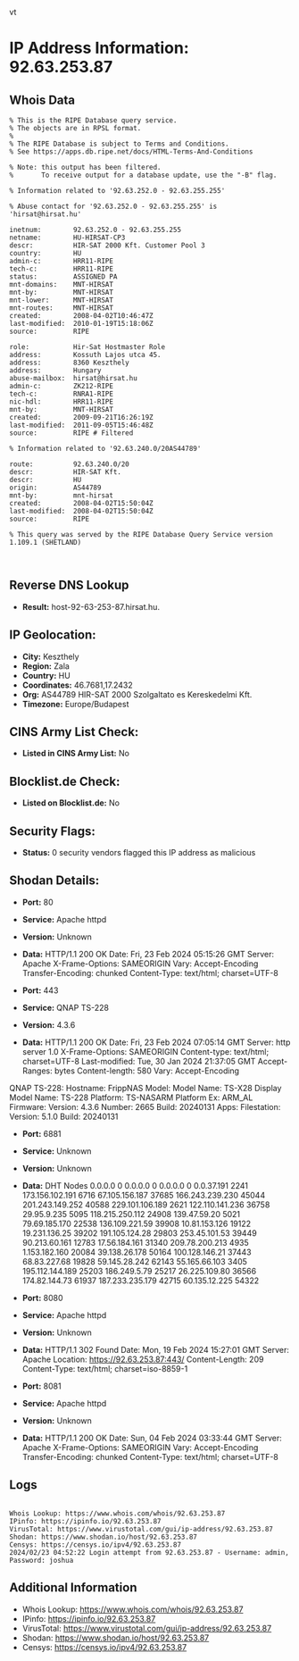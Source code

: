 vt
# IP Address Information: 92.63.253.87

## Whois Data
```
% This is the RIPE Database query service.
% The objects are in RPSL format.
%
% The RIPE Database is subject to Terms and Conditions.
% See https://apps.db.ripe.net/docs/HTML-Terms-And-Conditions

% Note: this output has been filtered.
%       To receive output for a database update, use the "-B" flag.

% Information related to '92.63.252.0 - 92.63.255.255'

% Abuse contact for '92.63.252.0 - 92.63.255.255' is 'hirsat@hirsat.hu'

inetnum:        92.63.252.0 - 92.63.255.255
netname:        HU-HIRSAT-CP3
descr:          HIR-SAT 2000 Kft. Customer Pool 3
country:        HU
admin-c:        HRR11-RIPE
tech-c:         HRR11-RIPE
status:         ASSIGNED PA
mnt-domains:    MNT-HIRSAT
mnt-by:         MNT-HIRSAT
mnt-lower:      MNT-HIRSAT
mnt-routes:     MNT-HIRSAT
created:        2008-04-02T10:46:47Z
last-modified:  2010-01-19T15:18:06Z
source:         RIPE

role:           Hir-Sat Hostmaster Role
address:        Kossuth Lajos utca 45.
address:        8360 Keszthely
address:        Hungary
abuse-mailbox:  hirsat@hirsat.hu
admin-c:        ZK212-RIPE
tech-c:         RNRA1-RIPE
nic-hdl:        HRR11-RIPE
mnt-by:         MNT-HIRSAT
created:        2009-09-21T16:26:19Z
last-modified:  2011-09-05T15:46:48Z
source:         RIPE # Filtered

% Information related to '92.63.240.0/20AS44789'

route:          92.63.240.0/20
descr:          HIR-SAT Kft.
descr:          HU
origin:         AS44789
mnt-by:         mnt-hirsat
created:        2008-04-02T15:50:04Z
last-modified:  2008-04-02T15:50:04Z
source:         RIPE

% This query was served by the RIPE Database Query Service version 1.109.1 (SHETLAND)



```
## Reverse DNS Lookup
- **Result:** host-92-63-253-87.hirsat.hu.

## IP Geolocation:
- **City:** Keszthely
- **Region:** Zala
- **Country:** HU
- **Coordinates:** 46.7681,17.2432
- **Org:** AS44789 HIR-SAT 2000 Szolgaltato es Kereskedelmi Kft.
- **Timezone:** Europe/Budapest

## CINS Army List Check:
- **Listed in CINS Army List:** 
No

## Blocklist.de Check:
- **Listed on Blocklist.de:** 
No

## Security Flags:
- **Status:** 0 security vendors flagged this IP address as malicious

## Shodan Details:
- **Port:** 80
- **Service:** Apache httpd
- **Version:** Unknown
- **Data:** HTTP/1.1 200 OK
Date: Fri, 23 Feb 2024 05:15:26 GMT
Server: Apache
X-Frame-Options: SAMEORIGIN
Vary: Accept-Encoding
Transfer-Encoding: chunked
Content-Type: text/html; charset=UTF-8



- **Port:** 443
- **Service:** QNAP TS-228
- **Version:** 4.3.6
- **Data:** HTTP/1.1 200 OK
Date: Fri, 23 Feb 2024 07:05:14 GMT
Server: http server 1.0
X-Frame-Options: SAMEORIGIN
Content-type: text/html; charset=UTF-8
Last-modified: Tue, 30 Jan 2024 21:37:05 GMT
Accept-Ranges: bytes
Content-length: 580
Vary: Accept-Encoding


QNAP TS-228:
  Hostname: FrippNAS
  Model:
    Model Name: TS-X28
    Display Model Name: TS-228
    Platform: TS-NASARM
    Platform Ex: ARM_AL
  Firmware:
    Version: 4.3.6
    Number: 2665
    Build: 20240131
  Apps:
    Filestation:
      Version: 5.1.0
      Build: 20240131


- **Port:** 6881
- **Service:** Unknown
- **Version:** Unknown
- **Data:** DHT Nodes
0.0.0.0	0
0.0.0.0	0
0.0.0.0	0
0.0.37.191	2241
173.156.102.191	6716
67.105.156.187	37685
166.243.239.230	45044
201.243.149.252	40588
229.101.106.189	2621
122.110.141.236	36758
29.95.9.235	5095
118.215.250.112	24908
139.47.59.20	5021
79.69.185.170	22538
136.109.221.59	39908
10.81.153.126	19122
19.231.136.25	39202
191.105.124.28	29803
253.45.101.53	39449
90.213.60.161	12783
17.56.184.161	31340
209.78.200.213	4935
1.153.182.160	20084
39.138.26.178	50164
100.128.146.21	37443
68.83.227.68	19828
59.145.28.242	62143
55.165.66.103	3405
195.112.144.189	25203
186.249.5.79	25217
26.225.109.80	36566
174.82.144.73	61937
187.233.235.179	42715
60.135.12.225	54322


- **Port:** 8080
- **Service:** Apache httpd
- **Version:** Unknown
- **Data:** HTTP/1.1 302 Found
Date: Mon, 19 Feb 2024 15:27:01 GMT
Server: Apache
Location: https://92.63.253.87:443/
Content-Length: 209
Content-Type: text/html; charset=iso-8859-1



- **Port:** 8081
- **Service:** Apache httpd
- **Version:** Unknown
- **Data:** HTTP/1.1 200 OK
Date: Sun, 04 Feb 2024 03:33:44 GMT
Server: Apache
X-Frame-Options: SAMEORIGIN
Vary: Accept-Encoding
Transfer-Encoding: chunked
Content-Type: text/html; charset=UTF-8



## Logs
```

Whois Lookup: https://www.whois.com/whois/92.63.253.87
IPinfo: https://ipinfo.io/92.63.253.87
VirusTotal: https://www.virustotal.com/gui/ip-address/92.63.253.87
Shodan: https://www.shodan.io/host/92.63.253.87
Censys: https://censys.io/ipv4/92.63.253.87
2024/02/23 04:52:22 Login attempt from 92.63.253.87 - Username: admin, Password: joshua

```
## Additional Information
- Whois Lookup: https://www.whois.com/whois/92.63.253.87
- IPinfo: https://ipinfo.io/92.63.253.87
- VirusTotal: https://www.virustotal.com/gui/ip-address/92.63.253.87
- Shodan: https://www.shodan.io/host/92.63.253.87
- Censys: https://censys.io/ipv4/92.63.253.87

